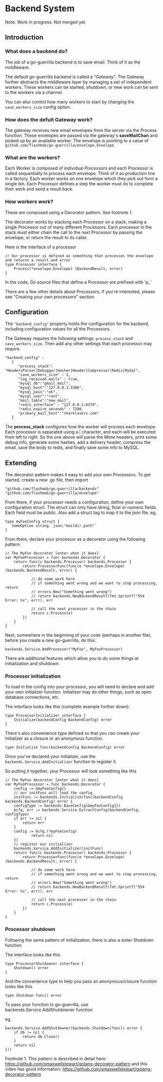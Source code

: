 # Backend System

Note: Work in progress. Not merged yet.

## Introduction

### What does a backend do?

The job of a go-guerrilla backend is to save email. Think of it as the middleware.

The default go-guerrilla backend is called a "_Gateway_". The Gateway further abstracts the middleware layer by managing a set of independent workers. These workers can be started, shutdown, or new work can be sent to the workers via a channel.

You can also control how many workers to start by changing the `save_workers_size` config option.

### How does the defult Gateway work?

The gateway receives new email envelopes from the server via the Process function. These envelopes are passed via the gateway's **saveMailChan** and picked up by an available worker. The envelope is pointing to a value of `github.com/flashmob/go-guerrilla/envelope.Envelope`

### What are the workers?

Each Worker is composed of individual _Processors_ and each Processor is called sequentially to process each envelope. Think of it as production line in a factory. Each worker works on one envelope which they pick out form a single bin. Each Processor defines a step the worker must do to complete their work and send a result back.

### How workers work?

These are composed using a Decorator pattern. See footnote 1.

The decorator works by stacking each Processor on a stack, making a single Processor out of many different Processors. Each processor in the stack must either chain the call to the next Processor by passing the envelope, or return the result to its caller.

Here is the interface of a processor

    // Our processor is defined as something that processes the envelope and returns a result and error
    type Processor interface {
	    Process(*envelope.Envelope) (BackendResult, error)
    }

In the code, Go source files that define a Processor are prefixed with 'p_'

There are a few other details about Processors, if you're interested, please see
"Creating your own processors" section.

## Configuration

The `"backend_config"` property holds the configuration for the backend, including configuration values for all the Processors.

The Gateway requires the following settings: `process_stack` and `save_workers_size`.
Then add any other settings that each processor may require.

    "backend_config" :
       {
          "process_stack": "HeadersParser|Debugger|Hasher|Header|Compressor|Redis|MySql",
          "save_workers_size" : 1,
          "log_received_mails" : true,
          "mysql_db":"gmail_mail",
          "mysql_host":"127.0.0.1:3306",
          "mysql_pass":"ok",
          "mysql_user":"root",
          "mail_table":"new_mail",
          "redis_interface" : "127.0.0.1:6379",
          "redis_expire_seconds" : 7200,
          "primary_mail_host":"sharklasers.com"
       }

The **process_stack** configures how the worker will process each envelope. 
Each processor is separated using a | character, and each will be executed from left to right.
So the one above will parse the Mime headers, print some debug info, generate some hashes, add a delivery header, compress the email, save the body to redis, and finally save some info to MySQL.

## Extending

The decorator pattern makes it easy to add your own Processors. To get started, create a new .go file, then import

    "github.com/flashmob/go-guerrilla/backends"
    "github.com/flashmob/go-guerrilla/envelope"

From there, if your processor needs a configuration, define your own configuration struct. The struct can only have string, float or numeric fields. Each field must be public. Also add a struct tag to map it to the json file. eg.

    type myFooConfig struct {
       SomeOption string `json:"maildir_path"`
    }

From there, declare your processor as a decorator using the following pattern:


    // The MyFoo decorator [enter what it does]
    var MyFooProcessor = func backends.Decorator {
        return func(c backends.Processor) backends.Processor {
            return ProcessorFunc(func(e *envelope.Envelope) (backends.BackendResult, error) {

                // do some work here
                // if something went wrong and we want to stop processing, return
                // errors.New("Something went wrong")
                // return backends.NewBackendResult(fmt.Sprintf("554 Error: %s", err)), err
                        
                // call the next processor in the chain
                return c.Process(e)
            })
        }
    }

Next, somewhere in the beginning of your code (perhaps in another file), before you create a new go-guerrilla, do this:

    backends.Service.AddProcessor("MyFoo", MyFooProcessor)

There are additional features which allow you to do some things at initialization and shutdown.

### Processor initialization

To load in the config into your processor, you will need to declare and add your own initializer function.
Initializer may do other things, such as open database connections, etc.

The interface looks like this (complete example further down):

    type ProcessorInitializer interface {
	    Initialize(backendConfig BackendConfig) error
    }

There's also convenience type defined so that you can create your initializer as a closure or an anonymous function. 

    type Initialize func(backendConfig BackendConfig) error

Once you've declared your initializer, use the `backends.Service.AddInitializer` function to register it.

So putting it together, your Processor will look something like this


    // The MyFoo decorator [enter what it does]
    var MyFooProcessor = func backends.Decorator {
        config := &myFooConfig{}
        // our initFunc will load the config.
        initFunc := backends.Initialize(func(backendConfig backends.BackendConfig) error {
	    configType := backends.BaseConfig(&myFooConfig{})
	    bcfg, err := backends.Service.ExtractConfig(backendConfig, configType)
	    if err != nil {
	        return err
	    }
	    config := bcfg.(*myFooConfig)
                return nil
        })
        // register our initializer
        backends.Service.AddInitializer(initFunc)
        return func(c backends.Processor) backends.Processor {
            return ProcessorFunc(func(e *envelope.Envelope) (backends.BackendResult, error) {

                // do some work here
                // if something went wrong and we want to stop processing, return
                // errors.New("Something went wrong")
                // return backends.NewBackendResult(fmt.Sprintf("554 Error: %s", err)), err
                        
                // call the next processor in the chain
                return c.Process(e)
            })
        }
    }

### Processor shutdown

Following the same pattern of initialization, there is also a sister Shutdown function

The interface looks like this

    type ProcessorShutdowner interface {
        Shutdown() error
    }

And the convenience type to help you pass an anonymous/closure function looks like this

    type Shutdown func() error

To pass your function to go-guerrilla, use backends.Service.AddShutdowner function

eg.

    backends.Service.AddShutdowner(backends.Shutdown(func() error {
        if db != nil {
            return db.Close()
        }
        return nil
    }))

Footnote 1. This pattern is described in detail here: https://github.com/smaxwellstewart/golang-decorator-pattern 
and this video has good information: https://github.com/smaxwellstewart/golang-decorator-pattern